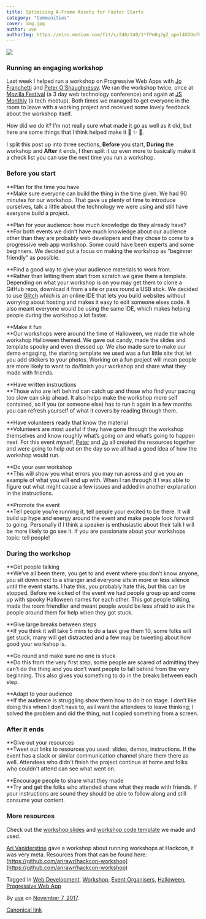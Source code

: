```yaml
---
title: Optimising A-Frame Assets for Faster Starts
category: "Communities"
cover: img.jpg
author: uve
authorImg: https://miro.medium.com/fit/c/240/240/1*TPm8qJgZ_qpnl4XDOufR4Q.jpeg
---
```


![](https://cdn-images-1.medium.com/max/2000/1*RBHoETO0kB4hBgPjjqoE2g.jpeg)

### Running an engaging workshop

Last week I helped run a workshop on Progressive Web Apps with [Jo Franchetti](https://medium.com/u/4cf7e97e494e) and [Peter O'Shaughnessy](https://medium.com/u/27616666fa21). We ran the workshop twice, once at [Mozilla Festival](https://mozillafestival.org) (a 3 day web technology conference) and again at [JS Monthly](https://www.meetup.com/js-monthly/) (a tech meetup). Both times we managed to get everyone in the room to leave with a working project and received some lovely feedback about the workshop itself.

How did we do it? I’m not really sure what made it go as well as it did, but here are some things that I think helped make it 💯 ✨ 🎉.

I split this post up into three sections, **Before** you start, **During** the workshop and **After** it ends, I then split it up even more to basically make it a check list you can use the next time you run a workshop.

### Before you start

**Plan for the time you have  
**Make sure everyone can build the thing in the time given. We had 90 minutes for our workshop. That gave us plenty of time to introduce ourselves, talk a little about the technology we were using and still have everyone build a project.

**Plan for your audience: how much knowledge do they already have?  
**For both events we didn’t have much knowledge about our audience other than they are probably web developers and they chose to come to a progressive web app workshop. Some could have been experts and some beginners. We decided put a focus on making the workshop as “beginner friendly” as possible.

**Find a good way to give your audience materials to work from.   
**Rather than letting them start from scratch we gave them a template. Depending on what your workshop is on you may get them to clone a GitHub repo, download it from a site or pass round a USB stick. We decided to use [Glitch](https://glitch.com/) which is an online IDE that lets you build websites without worrying about hosting and makes it easy to edit someone elses code. It also meant everyone would be using the same IDE, which makes helping people during the workshop a lot faster.

**Make it fun  
**Our workshops were around the time of Halloween, we made the whole workshop Halloween themed. We gave out candy, made the slides and template spooky and even dressed up. We also made sure to make our demo engaging, the starting template we used was a fun little site that let you add stickers to your photos. Working on a fun project will mean people are more likely to want to do/finish your workshop and share what they made with friends.

**Have written instructions  
**Those who are left behind can catch up and those who find your pacing too slow can skip ahead. It also helps make the workshop more self contained, so if you (or someone else) has to run it again in a few months you can refresh yourself of what it covers by reading through them.

**Have volunteers ready that know the material  
**Volunteers are most useful if they have gone through the workshop themselves and know roughly what’s going on and what’s going to happen next. For this event myself, [Peter](https://medium.com/u/27616666fa21) and [Jo](https://medium.com/u/4cf7e97e494e) all created the resources together and were going to help out on the day so we all had a good idea of how the workshop would run.

**Do your own workshop  
**This will show you what errors you may run across and give you an example of what you will end up with. When I ran through it I was able to figure out what might cause a few issues and added in another explanation in the instructions.

**Promote the event  
**Tell people you’re running it, tell people your excited to be there. It will build up hype and energy around the event and make people look forward to going. Personally if I think a speaker is enthusiastic about their talk I will be more likely to go see it. If you are passionate about your workshops topic: tell people!

### During the workshop

**Get people talking  
**We’ve all been there, you get to and event where you don’t know anyone, you sit down next to a stranger and everyone sits in more or less silence until the event starts. I hate this, you probably hate this, but this can be stopped. Before we kicked of the event we had people group up and come up with spooky Halloween names for each other. This got people talking, made the room friendlier and meant people would be less afraid to ask the people around them for help when they got stuck.

**Give large breaks between steps  
**If you think it will take 5 mins to do a task give them 10, some folks will get stuck, many will get distracted and a few may be tweeting about how good your workshop is.

**Go round and make sure no one is stuck  
**Do this from the very first step, some people are scared of admitting they can’t do the thing and you don’t want people to fall behind from the very beginning. This also gives you something to do in the breaks between each step.

**Adapt to your audience   
**If the audience is struggling show them how to do it on stage. I don’t like doing this when I don’t have to, as I want the attendees to leave thinking; I solved the problem and did the thing, not I copied something from a screen.

### After it ends

**Give out your resources   
**Tweet out links to resources you used: slides, demos, instructions. If the event has a slack or similar communication channel share them there as well. Attendees who didn't finish the project continue at home and folks who couldn't attend can see what went on.

**Encourage people to share what they made  
**Try and get the folks who attended share what they made with friends. If your instructions are sound they should be able to follow along and still consume your content.

### **More resources**

Check out the [workshop slides](https://docs.google.com/presentation/d/14DLeV4jsGz2p86vr3ePcfmc7C1cfVp-gxpJGwWAYnUA/edit?usp=sharing) and [workshop code template](https://glitch.com/~cobweb) we made and used.

[Ari Vaniderstine](https://medium.com/u/8c4321f5985e) gave a workshop about running workshops at Hackcon, it was very meta. Resources from that can be found here: [https://github.com/arirawr/hackcon-workshop](https://github.com/arirawr/hackcon-workshop)

Tagged in [Web Development](https://medium.com/tag/web-development), [Workshop](https://medium.com/tag/workshop), [Event Organisers](https://medium.com/tag/event-organisers), [Halloween](https://medium.com/tag/halloween), [Progressive Web App](https://medium.com/tag/progressive-web-app)

By [uve](https://medium.com/@uveavanto) on [November 7, 2017](https://medium.com/p/d0c6a165eb20).

[Canonical link](https://medium.com/@uveavanto/running-an-engaging-workshop-d0c6a165eb20)
